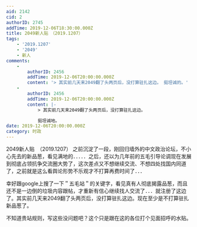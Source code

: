 ```yaml
---
aid: 2142
cid: 2
authorID: 2745
addTime: 2019-12-06T18:30:00.000Z
title: 2049新人贴　（2019.1207）
tags:
    - '2019.1207'
    - '2049'
    - 新人
comments:
    -
        authorID: 2456
        addTime: 2019-12-06T20:00:00.000Z
        content: '> 其实前几天来2049翻了头两页后，没打算驻扎这边。 挺坦诚的。'
    -
        authorID: 2456
        addTime: 2019-12-06T20:00:00.000Z
        content: |-
            > 其实前几天来2049翻了头两页后，没打算驻扎这边。

            挺坦诚地。
date: 2019-12-06T20:00:00.000Z
category: 时政
---
```


2049新人贴　（2019.1207） 之前沉淀了一段，刚回归墙外的中文政治论坛，不小心先去的新品葱，看见满地的．．．．．之后，还以为几年前的五毛引导论调现在发展到彻底占领抗争交流圈大势了，这次差点又不想继续交流、不想四处找国内同道了，之前就是这么看舆论形势不乐观才不打算再费时间了．．．

幸好跟google上搜了一下＂五毛站＂的关键字，看见真有人彻底揭露品葱，而且还不是一边倒的垃圾内容跟帖，才重新有信心继续找人交流了．．．就注册了这边了。其实前几天来2049翻了头两页后，没打算驻扎这边。现在至少是不打算驻扎新品葱了。

不知道贵站规则，写这些没问题吧？这个只是跟在这的各位打个见面招呼的水贴。
